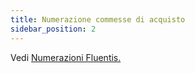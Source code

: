 ```yaml
---
title: Numerazione commesse di acquisto
sidebar_position: 2
---
```


Vedi [Numerazioni Fluentis.](/docs/configurations/tables/fluentis-numerations) 
